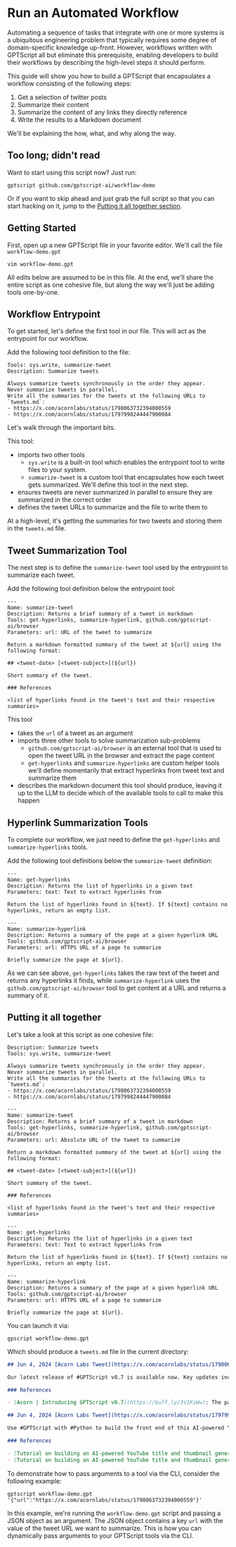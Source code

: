 # Run an Automated Workflow

Automating a sequence of tasks that integrate with one or more systems is a ubiquitous engineering problem that typically requires some degree of domain-specific knowledge up-front. However, workflows written with GPTScript all but eliminate this prerequisite, enabling developers to build their workflows by describing the high-level steps it should perform.

This guide will show you how to build a GPTScript that encapsulates a workflow consisting of the following steps:
1. Get a selection of twitter posts 
2. Summarize their content 
3. Summarize the content of any links they directly reference
4. Write the results to a Markdown document

We'll be explaining the how, what, and why along the way.

## Too long; didn't read

Want to start using this script now? Just run:

```
gptscript github.com/gptscript-ai/workflow-demo
```

Or if you want to skip ahead and just grab the full script so that you can start hacking on it, jump to the [Putting it all together section](workflow#putting-it-all-together).

## Getting Started

First, open up a new GPTScript file in your favorite editor. We'll call the file `workflow-demo.gpt`

```
vim workflow-demo.gpt
```

All edits below are assumed to be in this file. At the end, we'll share the entire script as one cohesive file, but along the way we'll just be adding tools one-by-one.

## Workflow Entrypoint 

To get started, let's define the first tool in our file. This will act as the entrypoint for our workflow.

Add the following tool definition to the file: 

```
Tools: sys.write, summarize-tweet
Description: Summarize tweets

Always summarize tweets synchronously in the order they appear.
Never summarize tweets in parallel.
Write all the summaries for the tweets at the following URLs to `tweets.md`:
- https://x.com/acornlabs/status/1798063732394000559
- https://x.com/acornlabs/status/1797998244447900084
```

Let's walk through the important bits. 

This tool:
- imports two other tools
  - `sys.write` is a built-in tool which enables the entrypoint tool to write files to your system.
  - `summarize-tweet` is a custom tool that encapsulates how each tweet gets summarized. We'll define this tool in the next step.
- ensures tweets are never summarized in parallel to ensure they are summarized in the correct order
- defines the tweet URLs to summarize and the file to write them to

At a high-level, it's getting the summaries for two tweets and storing them in the `tweets.md` file.

## Tweet Summarization Tool

The next step is to define the `summarize-tweet` tool used by the entrypoint to summarize each tweet. 

Add the following tool definition below the entrypoint tool:

```
---
Name: summarize-tweet
Description: Returns a brief summary of a tweet in markdown
Tools: get-hyperlinks, summarize-hyperlink, github.com/gptscript-ai/browser
Parameters: url: URL of the tweet to summarize

Return a markdown formatted summary of the tweet at ${url} using the following format:

## <tweet-date> [<tweet-subject>](${url})

Short summary of the tweet.

### References

<list of hyperlinks found in the tweet's text and their respective summaries>
```

This tool
- takes the `url` of a tweet as an argument
- imports three other tools to solve summarization sub-problems
  - `github.com/gptscript-ai/browser` is an external tool that is used to open the tweet URL in the browser and extract the page content
  - `get-hyperlinks` and `summarize-hyperlinks` are custom helper tools we'll define momentarily that extract hyperlinks from tweet text and summarize them
- describes the markdown document this tool should produce, leaving it up to the LLM to decide which of the available tools to call to make this happen

## Hyperlink Summarization Tools

To complete our workflow, we just need to define the `get-hyperlinks` and `summarize-hyperlinks` tools.

Add the following tool definitions below the `summarize-tweet` definition:

```
---
Name: get-hyperlinks
Description: Returns the list of hyperlinks in a given text
Parameters: text: Text to extract hyperlinks from

Return the list of hyperlinks found in ${text}. If ${text} contains no hyperlinks, return an empty list.

---
Name: summarize-hyperlink
Description: Returns a summary of the page at a given hyperlink URL
Tools: github.com/gptscript-ai/browser
Parameters: url: HTTPS URL of a page to summarize

Briefly summarize the page at ${url}.
```

As we can see above, `get-hyperlinks` takes the raw text of the tweet and returns any hyperlinks it finds, while `summarize-hyperlink`
uses the `github.com/gptscript-ai/browser` tool to get content at a URL and returns a summary of it.

## Putting it all together

Let's take a look at this script as one cohesive file:

```
Description: Summarize tweets
Tools: sys.write, summarize-tweet

Always summarize tweets synchronously in the order they appear.
Never summarize tweets in parallel.
Write all the summaries for the tweets at the following URLs to `tweets.md`:
- https://x.com/acornlabs/status/1798063732394000559
- https://x.com/acornlabs/status/1797998244447900084

---
Name: summarize-tweet
Description: Returns a brief summary of a tweet in markdown
Tools: get-hyperlinks, summarize-hyperlink, github.com/gptscript-ai/browser
Parameters: url: Absolute URL of the tweet to summarize

Return a markdown formatted summary of the tweet at ${url} using the following format:

## <tweet-date> [<tweet-subject>](${url})

Short summary of the tweet.

### References

<list of hyperlinks found in the tweet's text and their respective summaries>

---
Name: get-hyperlinks
Description: Returns the list of hyperlinks in a given text
Parameters: text: Text to extract hyperlinks from

Return the list of hyperlinks found in ${text}. If ${text} contains no hyperlinks, return an empty list.

---
Name: summarize-hyperlink
Description: Returns a summary of the page at a given hyperlink URL
Tools: github.com/gptscript-ai/browser
Parameters: url: HTTPS URL of a page to summarize

Briefly summarize the page at ${url}.
```

You can launch it via:

```
gpscript workflow-demo.gpt
```

Which should produce a `tweets.md` file in the current directory:

```markdown
## Jun 4, 2024 [Acorn Labs Tweet](https://x.com/acornlabs/status/1798063732394000559)

Our latest release of #GPTScript v0.7 is available now. Key updates include OpenAPI v2 support, workspace tools replacement, and a chat history context tool.

### References

- [Acorn | Introducing GPTScript v0.7](https://buff.ly/3V1KiWw): The page is a blog post introducing GPTScript v0.7, highlighting its new features and fixes. Key updates include support for OpenAPI v2, removal and replacement of workspace tools, introduction of a chat history context tool, and several housekeeping changes like defaulting to the gpt-4o model and logging token usage. The post also mentions upcoming features in v0.8 and provides links to related articles and resources.

## Jun 4, 2024 [Acorn Labs Tweet](https://x.com/acornlabs/status/1797998244447900084)

Use #GPTScript with #Python to build the front end of this AI-powered YouTube generator. Part of this series walks you through it all.

### References

- [Tutorial on building an AI-powered YouTube title and thumbnail generator (Part 1)](https://buff.ly/4aGJYCD): Covers setting up the front end with Flask, modifying the script, and creating templates for the front page and result page.
- [Tutorial on building an AI-powered YouTube title and thumbnail generator (Part 2)](https://buff.ly/49MSK1k): Covers the installation and setup of GPTScript, creating a basic script, handling command-line arguments, generating a YouTube title, and generating thumbnails using DALL-E 3.
```

To demonstrate how to pass arguments to a tool via the CLI, consider the following example:

```
gptscript workflow-demo.gpt '{"url":"https://x.com/acornlabs/status/1798063732394000559"}'
```

In this example, we're running the `workflow-demo.gpt` script and passing a JSON object as an argument. The JSON object contains a key `url` with the value of the tweet URL we want to summarize. This is how you can dynamically pass arguments to your GPTScript tools via the CLI.
